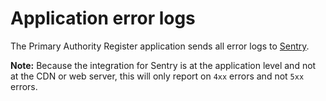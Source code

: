 # Application error logs

The Primary Authority Register application sends all error logs to [Sentry](https://opss.sentry.io).

**Note:** Because the integration for Sentry is at the application level and not at the CDN or web server, this will only report on `4xx` errors and not `5xx` errors.
